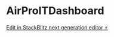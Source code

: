 # AirProITDashboard

[Edit in StackBlitz next generation editor ⚡️](https://stackblitz.com/~/github.com/NickRomanek/AirProITDashboard)